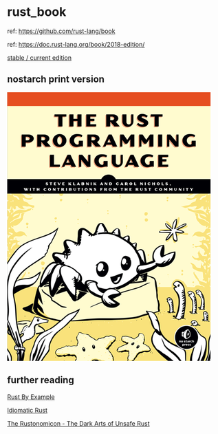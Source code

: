 # rust_book

ref: https://github.com/rust-lang/book

ref: https://doc.rust-lang.org/book/2018-edition/

[stable / current edition](https://doc.rust-lang.org/stable/book/)

## nostarch print version

![](nostarch_rust.png)

## further reading

[Rust By Example](https://doc.rust-lang.org/stable/rust-by-example/)

[Idiomatic Rust](https://github.com/mre/idiomatic-rust)

[The Rustonomicon - The Dark Arts of Unsafe Rust](https://doc.rust-lang.org/nightly/nomicon/)
